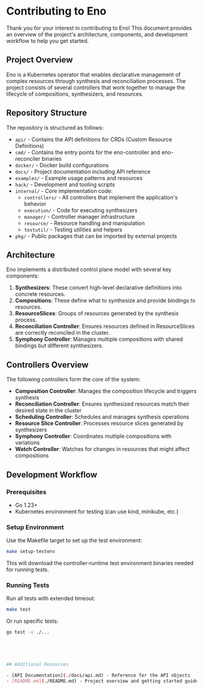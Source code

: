 # Contributing to Eno

Thank you for your interest in contributing to Eno! This document provides an overview of the project's architecture, components, and development workflow to help you get started.

## Project Overview

Eno is a Kubernetes operator that enables declarative management of complex resources through synthesis and reconciliation processes. The project consists of several controllers that work together to manage the lifecycle of compositions, synthesizers, and resources.

## Repository Structure

The repository is structured as follows:

- `api/` - Contains the API definitions for CRDs (Custom Resource Definitions)
- `cmd/` - Contains the entry points for the eno-controller and eno-reconciler binaries
- `docker/` - Docker build configurations
- `docs/` - Project documentation including API reference
- `examples/` - Example usage patterns and resources
- `hack/` - Development and tooling scripts
- `internal/` - Core implementation code:
  - `controllers/` - All controllers that implement the application's behavior
  - `execution/` - Code for executing synthesizers
  - `manager/` - Controller manager infrastructure
  - `resource/` - Resource handling and manipulation
  - `testutil/` - Testing utilities and helpers
- `pkg/` - Public packages that can be imported by external projects

## Architecture

Eno implements a distributed control plane model with several key components:

1. **Synthesizers**: These convert high-level declarative definitions into concrete resources.
2. **Compositions**: These define what to synthesize and provide bindings to resources.
3. **ResourceSlices**: Groups of resources generated by the synthesis process.
4. **Reconciliation Controller**: Ensures resources defined in ResourceSlices are correctly reconciled in the cluster.
5. **Symphony Controller**: Manages multiple compositions with shared bindings but different synthesizers.

## Controllers Overview

The following controllers form the core of the system:

- **Composition Controller**: Manages the composition lifecycle and triggers synthesis
- **Reconciliation Controller**: Ensures synthesized resources match their desired state in the cluster
- **Scheduling Controller**: Schedules and manages synthesis operations
- **Resource Slice Controller**: Processes resource slices generated by synthesizers
- **Symphony Controller**: Coordinates multiple compositions with variations
- **Watch Controller**: Watches for changes in resources that might affect compositions

## Development Workflow

### Prerequisites

- Go 1.23+
- Kubernetes environment for testing (can use kind, minikube, etc.)

### Setup Environment

Use the Makefile target to set up the test environment:

```bash
make setup-testenv
```

This will download the controller-runtime test environment binaries needed for running tests.

### Running Tests

Run all tests with extended timeout:
```bash
make test
```

Or run specific tests:
```bash
go test -v ./...





## Additional Resources

- [API Documentation](./docs/api.md) - Reference for the API objects
- [README.md](./README.md) - Project overview and getting started guide